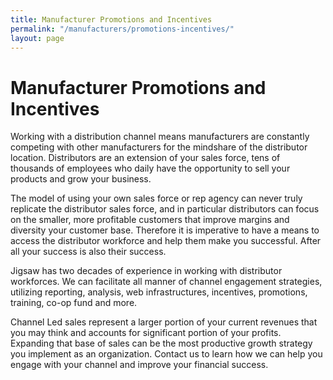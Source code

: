 ```yaml
---
title: Manufacturer Promotions and Incentives
permalink: "/manufacturers/promotions-incentives/"
layout: page
---
```


# Manufacturer Promotions and Incentives

Working with a distribution channel means manufacturers are constantly competing with other manufacturers for the mindshare of the distributor location. Distributors are an extension of your sales force, tens of thousands of employees who daily have the opportunity to sell your products and grow your business. 

The model of using your own sales force or rep agency can never truly replicate the distributor sales force, and in particular distributors can focus on the smaller, more profitable customers that improve margins and diversity your customer base. Therefore it is imperative to have a means to access the distributor workforce and help them make you successful. After all your success is also their success. 

Jigsaw has two decades of experience in working with distributor workforces. We can facilitate all manner of channel engagement strategies, utilizing reporting, analysis, web infrastructures, incentives, promotions, training, co-op fund and more. 

Channel Led sales represent a larger portion of your current revenues that you may think and accounts for significant portion of your profits. Expanding that base of sales can be the most productive growth strategy you implement as an organization. Contact us to learn how we can help you engage with your channel and improve your financial success.